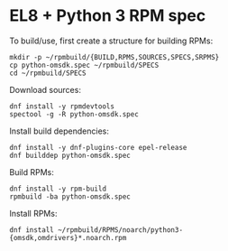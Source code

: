 # EL8 + Python 3 RPM spec

To build/use, first create a structure for building RPMs:
```
mkdir -p ~/rpmbuild/{BUILD,RPMS,SOURCES,SPECS,SRPMS}
cp python-omsdk.spec ~/rpmbuild/SPECS
cd ~/rpmbuild/SPECS
```

Download sources:
```
dnf install -y rpmdevtools
spectool -g -R python-omsdk.spec
```

Install build dependencies:
```
dnf install -y dnf-plugins-core epel-release
dnf builddep python-omsdk.spec
```

Build RPMs:
```
dnf install -y rpm-build
rpmbuild -ba python-omsdk.spec
```

Install RPMs:
```
dnf install ~/rpmbuild/RPMS/noarch/python3-{omsdk,omdrivers}*.noarch.rpm
```
